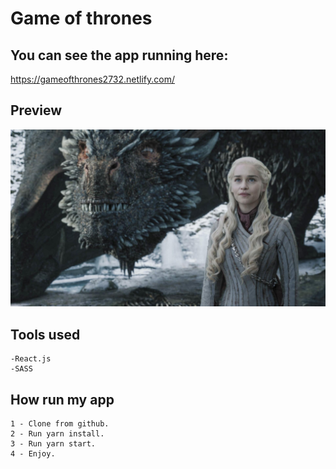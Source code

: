 # Game of thrones

## You can see the app running here:
 
 https://gameofthrones2732.netlify.com/

## Preview

![Optional Text](/src/assets/bg.jpg)

## Tools used
```
-React.js
-SASS
```
## How run my app

```
1 - Clone from github.
2 - Run yarn install.
3 - Run yarn start.
4 - Enjoy.
```
